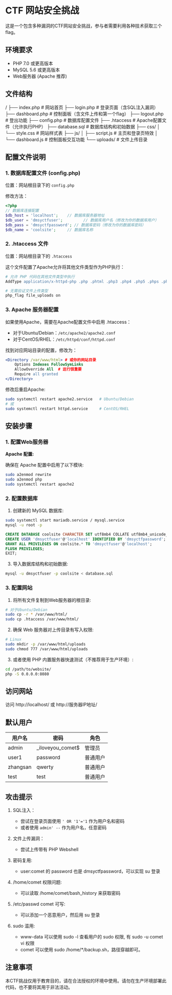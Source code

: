 # CTF 网站安全挑战

这是一个包含多种漏洞的CTF网站安全挑战，参与者需要利用各种技术获取三个flag。

## 环境要求

- PHP 7.0 或更高版本
- MySQL 5.6 或更高版本
- Web服务器 (Apache 推荐)

## 文件结构

/
├── index.php           # 网站首页
├── login.php           # 登录页面（含SQL注入漏洞）
├── dashboard.php       # 控制面板（含文件上传和第一个flag）
├── logout.php          # 登出功能
├── config.php          # 数据库配置文件
├── .htaccess           # Apache配置文件（允许执行PHP）
├── database.sql        # 数据库结构和初始数据
├── css/
│   └── style.css       # 网站样式表
├── js/
│   ├── script.js       # 主页和登录页特效
│   └── dashboard.js    # 控制面板交互功能
└── uploads/            # 文件上传目录

## 配置文件说明

### 1. 数据库配置文件 (config.php)

位置：网站根目录下的 `config.php`

修改方法：
```php
<?php
// 数据库连接配置
$db_host = 'localhost';    // 数据库服务器地址
$db_user = 'dmsyctfuser';         // 数据库用户名（修改为你的数据库用户）
$db_pass = 'dmsyctfpassword'; // 数据库密码（修改为你的数据库密码）
$db_name = 'coolsite';     // 数据库名称
```

### 2. .htaccess 文件

位置：网站根目录下的 `.htaccess`

这个文件配置了Apache允许将其他文件类型作为PHP执行：

```apache
# 允许 PHP 代码在其他文件类型中执行
AddType application/x-httpd-php .php .phtml .php3 .php4 .php5 .phps .pht .phar .inc

# 无需验证文件上传类型
php_flag file_uploads on
```

### 3. Apache 服务器配置

如果使用Apache，需要在Apache配置文件中启用 .htaccess：

- 对于Ubuntu/Debian：`/etc/apache2/apache2.conf`
- 对于CentOS/RHEL：`/etc/httpd/conf/httpd.conf`

找到对应网站目录的配置，修改为：

```apache
<Directory /var/www/html> # 或你的网站目录
    Options Indexes FollowSymLinks
    AllowOverride All  # 这行很重要
    Require all granted
</Directory>
```

修改后重启Apache:
```bash
sudo systemctl restart apache2.service   # Ubuntu/Debian
# 或
sudo systemctl restart httpd.service     # CentOS/RHEL
```

## 安装步骤

### 1. 配置Web服务器

**Apache 配置:**

确保在 Apache 配置中启用了以下模块:
```bash
sudo a2enmod rewrite
sudo a2enmod php
sudo systemctl restart apache2
```

### 2. 配置数据库

1. 创建新的 MySQL 数据库:

```bash
sudo systemctl start mariadb.service / mysql.service
mysql -u root -p
```

```sql
CREATE DATABASE coolsite CHARACTER SET utf8mb4 COLLATE utf8mb4_unicode_ci;
CREATE USER 'dmsyctfuser'@'localhost' IDENTIFIED BY 'dmsyctfpassword';
GRANT ALL PRIVILEGES ON coolsite.* TO 'dmsyctfuser'@'localhost';
FLUSH PRIVILEGES;
EXIT;
```

3. 导入数据库结构和初始数据:

```bash
mysql -u dmsyctfuser -p coolsite < database.sql
```

### 3. 配置网站

1. 将所有文件复制到Web服务器的根目录:

```bash
# 对于Ubuntu/Debian
sudo cp -r * /var/www/html/
sudo cp .htaccess /var/www/html/
```
2. 确保 Web 服务器对上传目录有写入权限:

```bash
# Linux
sudo mkdir -p /var/www/html/uploads
sudo chmod 777 /var/www/html/uploads

```

3. 或者使用 PHP 内置服务器快速测试（不推荐用于生产环境）:

```bash
cd /path/to/website/
php -S 0.0.0.0:8080
```

## 访问网站

访问 http://localhost/ 或 http://服务器IP地址/

## 默认用户

| 用户名 | 密码 | 角色 |
|-------|------|-----|
| admin | _iloveyou_comet$ | 管理员 |
| user1 | password | 普通用户 |
| zhangsan | qwerty | 普通用户 |
| test | test | 普通用户 |

## 攻击提示

1. SQL注入：
   - 尝试在登录页面使用 `' OR '1'='1` 作为用户名和密码
   - 或者使用 `admin' --` 作为用户名，任意密码

2. 文件上传漏洞：
   - 尝试上传带有 PHP Webshell

3. 密码复用:
   - user:comet 的 password 也是 dmsyctfpassword，可以实现 su 登录

4. /home/comet 权限问题:
   - 可以读取 /home/comet/bash_history 来获取密码

5. /etc/passwd comet 可写:
   - 可以添加一个恶意用户，然后用 su 登录

6. sudo 滥用:
   - www-data 可以使用 sudo -l 查看用户的 sudo 权限, 有 sudo -u comet vi 权限
   - comet 可以使用 sudo /home/*/backup.sh，路径穿越即可。 


## 注意事项

本CTF挑战仅用于教育目的，请在合法授权的环境中使用。请勿在生产环境部署此代码，也不要将其用于非法活动。
